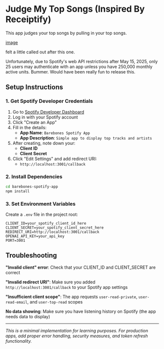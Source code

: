 # Judge My Top Songs (Inspired By Receiptify)

This app judges your top songs by pulling in your top songs. 

[image](roast-result.png)

felt a little called out after this one. 

Unfortunately, due to Spotify's web API restrictions after May 15, 2025, only 25 users may authenticate with an app unless you have 250,000 monthly active units. Bummer. Would have been really fun to release this. 



## Setup Instructions

### 1. Get Spotify Developer Credentials

1. Go to [Spotify Developer Dashboard](https://developer.spotify.com/dashboard)
2. Log in with your Spotify account
3. Click "Create an App"
4. Fill in the details:
   - **App Name**: `Barebones Spotify App`
   - **App Description**: `Simple app to display top tracks and artists`
5. After creating, note down your:
   - **Client ID**
   - **Client Secret**
6. Click "Edit Settings" and add redirect URI:
   - `http://localhost:3001/callback`

### 2. Install Dependencies

```bash
cd barebones-spotify-app
npm install
```

### 3. Set Environment Variables

Create a `.env` file in the project root:

```env
CLIENT_ID=your_spotify_client_id_here
CLIENT_SECRET=your_spotify_client_secret_here
REDIRECT_URI=http://localhost:3001/callback
OPENAI_API_KEY=your_api_key
PORT=3001
```

## Troubleshooting

**"Invalid client" error**: Check that your CLIENT_ID and CLIENT_SECRET are correct

**"Invalid redirect URI"**: Make sure you added `http://localhost:3001/callback` to your Spotify app settings

**"Insufficient client scope"**: The app requests `user-read-private`, `user-read-email`, and `user-top-read` scopes

**No data showing**: Make sure you have listening history on Spotify (the app needs data to display)

---

*This is a minimal implementation for learning purposes. For production apps, add proper error handling, security measures, and token refresh functionality.* 